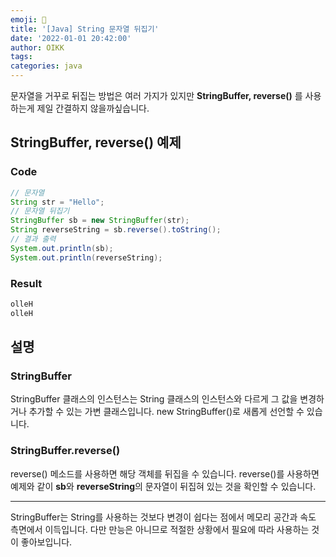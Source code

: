 ```yaml
---
emoji: 👻
title: '[Java] String 문자열 뒤집기'
date: '2022-01-01 20:42:00'
author: OIKK
tags: 
categories: java
---
```


문자열을 거꾸로 뒤집는 방법은 여러 가지가 있지만 **StringBuffer, reverse()** 를 사용하는게 제일 간결하지 않을까싶습니다.

## StringBuffer, reverse() 예제

### Code

```java
// 문자열
String str = "Hello";
// 문자열 뒤집기
StringBuffer sb = new StringBuffer(str);
String reverseString = sb.reverse().toString();
// 결과 출력
System.out.println(sb);
System.out.println(reverseString);
```

### Result

```java
olleH
olleH
```

## 설명

### StringBuffer

StringBuffer 클래스의 인스턴스는 String 클래스의 인스턴스와 다르게 그 값을 변경하거나 추가할 수 있는 가변 클래스입니다. new StringBuffer()로 새롭게 선언할 수 있습니다.

### StringBuffer.reverse()

reverse() 메소드를 사용하면 해당 객체를 뒤집을 수 있습니다. reverse()를 사용하면 예제와 같이 **sb**와 **reverseString**의 문자열이 뒤집혀 있는 것을 확인할 수 있습니다.

---

StringBuffer는 String를 사용하는 것보다 변경이 쉽다는 점에서 메모리 공간과 속도 측면에서 이득입니다. 다만 만능은 아니므로 적절한 상황에서 필요에 따라 사용하는 것이 좋아보입니다.

```toc
```